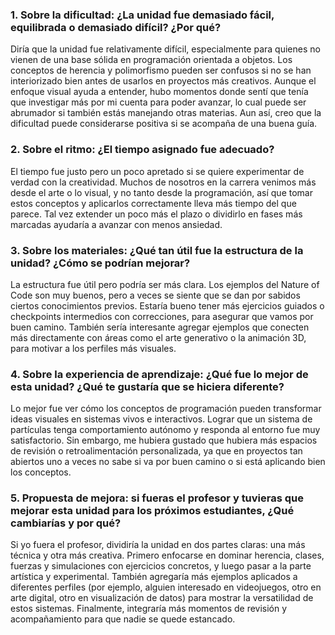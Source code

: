 ### 1. Sobre la dificultad: ¿La unidad fue demasiado fácil, equilibrada o demasiado difícil? ¿Por qué?
Diría que la unidad fue relativamente difícil, especialmente para quienes no vienen de una base sólida en programación orientada a objetos. Los conceptos de herencia y polimorfismo pueden ser confusos si no se han interiorizado bien antes de usarlos en proyectos más creativos. Aunque el enfoque visual ayuda a entender, hubo momentos donde sentí que tenía que investigar más por mi cuenta para poder avanzar, lo cual puede ser abrumador si también estás manejando otras materias. Aun así, creo que la dificultad puede considerarse positiva si se acompaña de una buena guía.

### 2. Sobre el ritmo: ¿El tiempo asignado fue adecuado?
El tiempo fue justo pero un poco apretado si se quiere experimentar de verdad con la creatividad. Muchos de nosotros en la carrera venimos más desde el arte o lo visual, y no tanto desde la programación, así que tomar estos conceptos y aplicarlos correctamente lleva más tiempo del que parece. Tal vez extender un poco más el plazo o dividirlo en fases más marcadas ayudaría a avanzar con menos ansiedad.

### 3. Sobre los materiales: ¿Qué tan útil fue la estructura de la unidad? ¿Cómo se podrían mejorar?
La estructura fue útil pero podría ser más clara. Los ejemplos del Nature of Code son muy buenos, pero a veces se siente que se dan por sabidos ciertos conocimientos previos. Estaría bueno tener más ejercicios guiados o checkpoints intermedios con correcciones, para asegurar que vamos por buen camino. También sería interesante agregar ejemplos que conecten más directamente con áreas como el arte generativo o la animación 3D, para motivar a los perfiles más visuales.

### 4. Sobre la experiencia de aprendizaje: ¿Qué fue lo mejor de esta unidad? ¿Qué te gustaría que se hiciera diferente?
Lo mejor fue ver cómo los conceptos de programación pueden transformar ideas visuales en sistemas vivos e interactivos. Lograr que un sistema de partículas tenga comportamiento autónomo y responda al entorno fue muy satisfactorio. Sin embargo, me hubiera gustado que hubiera más espacios de revisión o retroalimentación personalizada, ya que en proyectos tan abiertos uno a veces no sabe si va por buen camino o si está aplicando bien los conceptos.

### 5. Propuesta de mejora: si fueras el profesor y tuvieras que mejorar esta unidad para los próximos estudiantes, ¿Qué cambiarías y por qué?
Si yo fuera el profesor, dividiría la unidad en dos partes claras: una más técnica y otra más creativa. Primero enfocarse en dominar herencia, clases, fuerzas y simulaciones con ejercicios concretos, y luego pasar a la parte artística y experimental. También agregaría más ejemplos aplicados a diferentes perfiles (por ejemplo, alguien interesado en videojuegos, otro en arte digital, otro en visualización de datos) para mostrar la versatilidad de estos sistemas. Finalmente, integraría más momentos de revisión y acompañamiento para que nadie se quede estancado.
